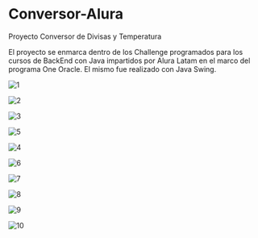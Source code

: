 # Conversor-Alura

Proyecto Conversor de Divisas y Temperatura

El proyecto se enmarca dentro de los Challenge programados para los cursos de BackEnd con Java impartidos por Alura Latam en el marco del programa One Oracle.
El mismo fue realizado con Java Swing.


![1](https://user-images.githubusercontent.com/116129705/221068669-7d18e6b5-f895-4648-85cf-5a7b5b8055d1.png)

![2](https://user-images.githubusercontent.com/116129705/221068675-19aa9801-2474-4ea5-8f2b-c713525c08a2.png)

![3](https://user-images.githubusercontent.com/116129705/221068678-3d9e6333-401f-486d-b9ac-b86d163aae7a.png)

![5](https://user-images.githubusercontent.com/116129705/221068682-3d6a03d0-18af-41a6-92d2-900fc00b2efe.png)

![4](https://user-images.githubusercontent.com/116129705/221068680-bb7995a9-4001-4ae8-912f-c5a256dcc701.png)

![6](https://user-images.githubusercontent.com/116129705/221068684-f14f4d98-cc2b-4b4e-a8db-334a4bcc4e0e.png)

![7](https://user-images.githubusercontent.com/116129705/221068686-43eeb22f-1cc1-4487-8029-56689fd83c2f.png)

![8](https://user-images.githubusercontent.com/116129705/221068690-96945483-3545-4bee-b727-06cd1b83c1a7.png)

![9](https://user-images.githubusercontent.com/116129705/221068691-a28a9fea-3353-4472-a4a8-92692bb108c1.png)

![10](https://user-images.githubusercontent.com/116129705/221068696-33a41aef-ef50-4398-9adb-30972c20a239.png)
